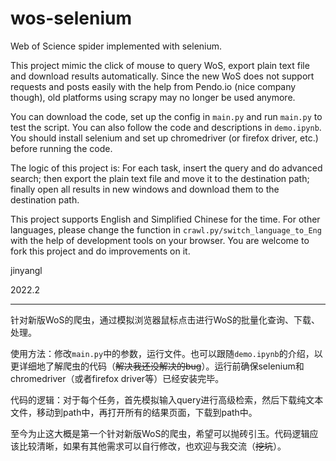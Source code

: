 # wos-selenium

Web of Science spider implemented with selenium.

This project mimic the click of mouse to query WoS, export plain text file and download results automatically. Since the new WoS does not support requests and posts easily with the help from Pendo.io (nice company though), old platforms using scrapy may no longer be used anymore.

You can download the code, set up the config in `main.py` and run `main.py` to test the script. You can also follow the code and descriptions in `demo.ipynb`. You should install selenium and set up chromedriver (or firefox driver, etc.) before running the code.

The logic of this project is: For each task, insert the query and do advanced search; then export the plain text file and move it to the destination path; finally open all results in new windows and download them to the destination path.

This project supports English and Simplified Chinese for the time. For other languages, please change the function in `crawl.py/switch_language_to_Eng` with the help of development tools on your browser. You are welcome to fork this project and do improvements on it. 

jinyangl

2022.2

---


针对新版WoS的爬虫，通过模拟浏览器鼠标点击进行WoS的批量化查询、下载、处理。

使用方法：修改`main.py`中的参数，运行文件。也可以跟随`demo.ipynb`的介绍，以更详细地了解爬虫的代码（~~解决我还没解决的bug~~）。运行前确保selenium和chromedriver（或者firefox driver等）已经安装完毕。

代码的逻辑：对于每个任务，首先模拟输入query进行高级检索，然后下载纯文本文件，移动到path中，再打开所有的结果页面，下载到path中。

至今为止这大概是第一个针对新版WoS的爬虫，希望可以抛砖引玉。代码逻辑应该比较清晰，如果有其他需求可以自行修改，也欢迎与我交流（~~挖坑~~）。
